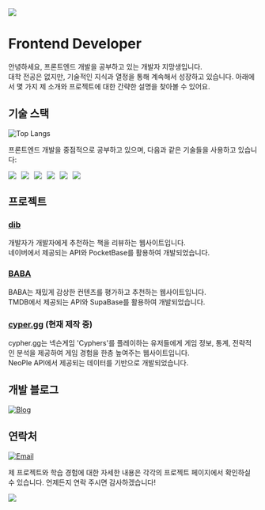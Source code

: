 <img src="https://capsule-render.vercel.app/api?type=waving&color=BDBDC8&height=150&section=header" />

# Frontend Developer

안녕하세요, 프론트엔드 개발을 공부하고 있는 개발자 지망생입니다.<br/>
대학 전공은 없지만, 기술적인 지식과 열정을 통해 계속해서 성장하고 있습니다. 아래에서 몇 가지 제 소개와 프로젝트에 대한 간략한 설명을 찾아볼 수 있어요.


## 기술 스택

![Top Langs](https://github-readme-stats.vercel.app/api/top-langs/?username=anuraghazra&layout=compact)

프론트엔드 개발을 중점적으로 공부하고 있으며, 다음과 같은 기술들을 사용하고 있습니다:

<div style="display:flex; gap: 10px;">
  
<!-- HTML Badge -->
<img src="https://img.shields.io/badge/HTML5-%23E34F26?style=flat&logo=html5&logoColor=white">

<!-- CSS Badge -->
<img src="https://img.shields.io/badge/CSS3-%231572B6?style=flat&logo=css3&logoColor=white">

<!-- Tailwind CSS Badge -->
<img src="https://img.shields.io/badge/Tailwind_CSS-%231a202c?style=flat&logo=tailwindcss&logoColor=61dafb">

<!-- JavaScript Badge -->
<img src="https://img.shields.io/badge/JavaScript-%23F7DF1E?style=flat&logo=javascript&logoColor=white">

<!-- TypeScript Badge -->
<img src="https://img.shields.io/badge/TypeScript-%231570B6?style=flat&logo=typescript&logoColor=white">

<!-- React Badge -->
<img src="https://img.shields.io/badge/React-%2361DAFB?style=flat&logo=react&logoColor=white">

</div>

## 프로젝트

### [dib](https://github.com/FRONTENDSCHOOL6/dib-ReactProject)

개발자가 개발자에게 추천하는 책을 리뷰하는 웹사이트입니다.<br/>
네이버에서 제공되는 API와 PocketBase를 활용하여 개발되었습니다.

### [BABA](https://github.com/bomlang/FESP01-BABA)

BABA는 재밌게 감상한 컨텐츠를 평가하고 추천하는 웹사이트입니다.<br/>
TMDB에서 제공되는 API와 SupaBase를 활용하여 개발되었습니다.

### [cyper.gg](https://github.com/bomlang/cypher.gg) (현재 제작 중)

cypher.gg는 넥슨게임 'Cyphers'를 플레이하는 유저들에게 게임 정보, 통계, 전략적인 분석을 제공하여 게임 경험을 한층 높여주는 웹사이트입니다.<br/>
NeoPle API에서 제공되는 데이터를 기반으로 개발되었습니다.

## 개발 블로그
<!-- Blog Badge -->
[![Blog](https://img.shields.io/badge/Blog-bomlang.github.io-orange?style=for-the-badge&logo=github&logoColor=white)](https://bomlang.github.io/)

## 연락처

<!-- Email Badge -->
[![Email](https://img.shields.io/badge/Email-bomlang4211%40gmail.com-blue?style=for-the-badge&logo=gmail&logoColor=white)](mailto:bomlang4211@gmail.com)

제 프로젝트와 학습 경험에 대한 자세한 내용은 각각의 프로젝트 페이지에서 확인하실 수 있습니다. 언제든지 연락 주시면 감사하겠습니다!

<img src="https://capsule-render.vercel.app/api?type=waving&color=BDBDC8&height=150&section=footer" />
